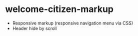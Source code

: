 # welcome-citizen-markup

* Responsive markup (responsive navigation menu via CSS)
* Header hide by scroll 